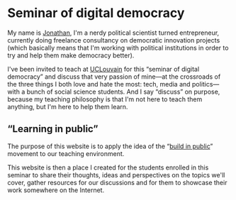 # Seminar of digital democracy

My name is [Jonathan](https://jonapiron.be), I'm a nerdy political scientist turned entrepreneur, currently doing freelance consultancy on democratic innovation projects (which basically means that I'm working with political institutions in order to try and help them make democracy better).

I've been invited to teach at [UCLouvain](https://uclouvain.be) for this “seminar of digital democracy” and discuss that very passion of mine—at the crossroads of the three things I both love and hate the most: tech, media and politics—with a bunch of social science students. And I say “discuss” on purpose, because my teaching philosophy is that I'm not here to teach them anything, but I'm here to help them learn.


## “Learning in public”

The purpose of this website is to apply the idea of the “[build in public](https://twitter.com/search?q=%23buildinpublic&src=typed_query)” movement to our teaching environment. 

This website is then a place I created for the students enrolled in this seminar to share their thoughts, ideas and perspectives on the topics we'll cover, gather resources for our discussions and for them to showcase their work somewhere on the Internet.
